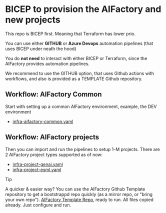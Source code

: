 # BICEP to provision the AIFactory and new projects
This repo is BICEP first. Meaning that Terraform has lower prio. 

You can use either **GITHUB** or **Azure Devops** automation pipelines (that uses BICEP under neath the hood)

You do **not need** to interact with either BICEP or Terraform, since the AIFactory provides automation pipelines.

We recommend to use the GITHUB option, that uses Github actions with workflows, and also is provided as a TEMPLATE Github repository.

## Workflow: AIFactory Common 
Start with setting up a common AIFactory environment, example, the DEV environment
- [infra-aifactory-common.yaml](./esml-infra-common/infra-aifactory-common.yaml)

## Workflow: AIFactory projects
Then you can import and run the pipelines to setup 1-M projects. There are 2 AIFactory project types supported as of now: 
- [infra-project-genai.yaml](./infra-project-genai.yml)
- [infra-project-esml.yaml](./infra-project-esml.yml)


> [!TIP]
>  A quicker & easier way? You can use the AIFactory Github Template repository to get a bootstrappd repo quickly (as a mirror repo, or "bring your own repo"). [AIFactory Template Repo](https://github.com/jostrm/azure-enterprise-scale-ml-usage), ready to run. All files copied already. Just configure and run.
>